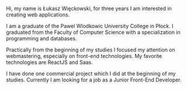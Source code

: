 Hi, my name is Łukasz Więckowski, for three years I am interested in creating web applications.

I am a graduate of the Pawel Wlodkowic University College in Płock. I graduated from the Faculty of Computer Science with a specialization in programming and databases.

Practically from the beginning of my studies I focused my attention on webmastering, especially on front-end technologies. My favorite technologies are ReactJS and Saas.

I have done one commercial project which I did at the beginning of my studies. Currently I am looking for a job as a Junior Front-End Developer.
